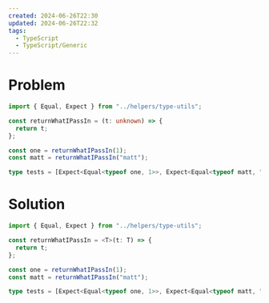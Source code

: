 ```yaml
---
created: 2024-06-26T22:30
updated: 2024-06-26T22:32
tags:
  - TypeScript
  - TypeScript/Generic
---
```

# Problem

```ts file:01-return-what-i-pass-in.problem.ts
import { Equal, Expect } from "../helpers/type-utils";

const returnWhatIPassIn = (t: unknown) => {
  return t;
};

const one = returnWhatIPassIn(1);
const matt = returnWhatIPassIn("matt");

type tests = [Expect<Equal<typeof one, 1>>, Expect<Equal<typeof matt, "matt">>];
```

# Solution

```ts file:01-return-what-i-pass-in.solution.ts fold
import { Equal, Expect } from "../helpers/type-utils";

const returnWhatIPassIn = <T>(t: T) => {
  return t;
};

const one = returnWhatIPassIn(1);
const matt = returnWhatIPassIn("matt");

type tests = [Expect<Equal<typeof one, 1>>, Expect<Equal<typeof matt, "matt">>];
```